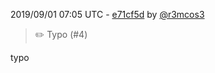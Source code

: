 2019/09/01 07:05 UTC - [e71cf5d](https://github.com/hassio-addons/addon-wireguard/commit/e71cf5d7ad4aa6185913f9f16d0dd00e33f1d0a2) by [@r3mcos3](https://github.com/r3mcos3)
> :pencil2: Typo (#4)

typo 

